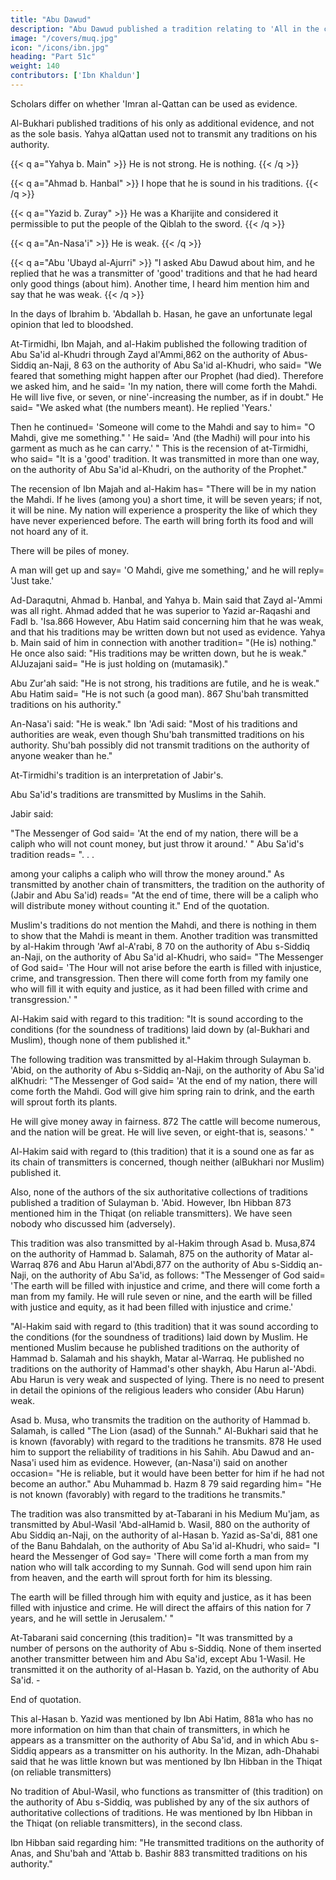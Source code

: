 ```yaml
---
title: "Abu Dawud"
description: "Abu Dawud published a tradition relating to 'All in the chapter (on the Mahdi), as transmitted by Fitr b. Khalifah"
image: "/covers/muq.jpg"
icon: "/icons/ibn.jpg"
heading: "Part 51c"
weight: 140
contributors: ['Ibn Khaldun']
---
```

 


Scholars differ on whether 'Imran al-Qattan can be used as evidence. 

Al-Bukhari published traditions of his only as additional evidence, and not as the sole basis. Yahya alQattan used not to transmit any traditions on his authority. 

{{< q a="Yahya b. Main" >}}
He is not strong. He is nothing.
{{< /q >}}


{{< q a="Ahmad b. Hanbal" >}}
I hope that he is sound in his traditions.
{{< /q >}}

{{< q a="Yazid b. Zuray" >}}
He was a Kharijite and considered it permissible to put the people of the Qiblah to the sword.
{{< /q >}}

{{< q a="An-Nasa'i" >}}
He is weak.
{{< /q >}}

{{< q a="Abu 'Ubayd al-Ajurri" >}}
"I asked Abu Dawud about him, and he replied that he was a transmitter of 'good' traditions and that he had heard only good things (about him).  Another time, I heard him mention him and say that he was weak.
{{< /q >}}


In the days of Ibrahim b. 'Abdallah b. Hasan, he gave an unfortunate legal opinion that led to bloodshed.

At-Tirmidhi, Ibn Majah, and al-Hakim published the following tradition of Abu Sa'id al-Khudri through Zayd al'Ammi,862 on the authority of Abus-Siddiq an-Naji, 8 63 on the authority of Abu Sa'id al-Khudri, who said= "We feared that something might happen after our Prophet (had died). Therefore we asked him, and
he said= 'In my nation, there will come forth the Mahdi. He will live five, or seven, or nine'-increasing the number, as if in doubt." He said= "We asked what (the
numbers meant). He replied 'Years.' 

Then he continued= 'Someone will come to the Mahdi and say to him= "O Mahdi, give me something." ' He said= 'And (the Madhi)
will pour into his garment as much as he can carry.' "
This is the recension of at-Tirmidhi, who said= "It is a 'good' tradition. It was
transmitted in more than one way, on the authority of Abu Sa'id al-Khudri, on the
authority of the Prophet."

The recension of Ibn Majah and al-Hakim has= "There will be in my nation the Mahdi. If he lives (among you) a short time, it will be seven years; if not, it will be nine. My nation will experience a prosperity the like of which they have never experienced before. The earth will bring forth its food and will not hoard any of it.

There will be piles of money. 

A man will get up and say= 'O Mahdi, give me something,' and he will reply= 'Just take.'

Ad-Daraqutni, Ahmad b. Hanbal, and Yahya b. Main said that Zayd al-'Ammi was all right. Ahmad added that he was superior to Yazid ar-Raqashi <!-- 865 --> and Fadl b. 'Isa.866 However, Abu Hatim said concerning him that he was weak, and that his traditions may be written down but not used as evidence. Yahya b. Main said of him in connection with another tradition= "(He is) nothing." He once also said: "His traditions may be written down, but he is weak." AlJuzajani said= "He is just holding on (mutamasik)." 

Abu Zur'ah said: "He is not strong, his traditions are futile, and he is weak." Abu Hatim said= "He is not such (a good man). 867 Shu'bah
transmitted traditions on his authority." 

An-Nasa'i said: "He is weak." Ibn 'Adi said: "Most of his traditions and authorities are weak, even though Shu'bah transmitted traditions on his authority. Shu'bah possibly did not transmit traditions on the authority of anyone weaker than he."

At-Tirmidhi's tradition is an interpretation of Jabir's. 

Abu Sa'id's traditions are transmitted by Muslims in the Sahih. <!-- 969 --> 

Jabir said:

"The Messenger of God said= 'At the end of my nation, there will be a caliph who will not count money, but just throw it around.' " Abu Sa'id's tradition reads= ". . .

among your caliphs a caliph who will throw the money around." As transmitted by
another chain of transmitters, the tradition on the authority of (Jabir and Abu Sa'id)
reads= "At the end of time, there will be a caliph who will distribute money without
counting it." End of the quotation.

Muslim's traditions do not mention the Mahdi, and there is nothing in them to show that the Mahdi is meant in them.
Another tradition was transmitted by al-Hakim through 'Awf al-A'rabi, 8 70 on the authority of Abu s-Siddiq an-Naji, on the authority of Abu Sa'id al-Khudri, who said= "The Messenger of God said= 'The Hour will not arise before the earth is filled
with injustice, crime, and transgression. Then there will come forth from my family one who will fill it with equity and justice, as it had been filled with crime and transgression.' "

Al-Hakim said with regard to this tradition: "It is sound according to the conditions (for the soundness of traditions) laid down by (al-Bukhari and Muslim), though none of them published it."

The following tradition was transmitted by al-Hakim through Sulayman b. 'Abid,<!-- 871 --> on the authority of Abu s-Siddiq an-Naji, on the authority of Abu Sa'id alKhudri: "The Messenger of God said= 'At the end of my nation, there
will come forth the Mahdi. God will give him spring rain to drink, and the earth will
sprout forth its plants. 

He will give money away in fairness. 872 The cattle will become numerous, and the nation will be great. He will live seven, or eight-that is, seasons.' " 

Al-Hakim said with regard to (this tradition) that it is a sound one as far as its chain of transmitters is concerned, though neither (alBukhari nor Muslim) published it. 

Also, none of the authors of the six authoritative collections of traditions published a tradition of Sulayman b. 'Abid. However, Ibn Hibban 873 mentioned him in the Thiqat (on reliable transmitters). We have seen nobody who
discussed him (adversely).

This tradition was also transmitted by al-Hakim through Asad b. Musa,874 on the authority of Hammad b. Salamah, 875 on the authority of Matar al-Warraq 876 and Abu Harun al'Abdi,877 on the authority of Abu s-Siddiq an-Naji, on the
authority of Abu Sa'id, as follows: "The Messenger of God said= 'The earth will be
filled with injustice and crime, and there will come forth a man from my family. He
will rule seven or nine, and the earth will be filled with justice and equity, as it had
been filled with injustice and crime.' 

"Al-Hakim said with regard to (this tradition) that it was sound according to the conditions (for the soundness of traditions) laid down by Muslim. He mentioned
Muslim because he published traditions on the authority of Hammad b. Salamah and
his shaykh, Matar al-Warraq. He published no traditions on the authority of
Hammad's other shaykh, Abu Harun al-'Abdi. Abu Harun is very weak and
suspected of lying. There is no need to present in detail the opinions of the religious
leaders who consider (Abu Harun) weak.

Asad b. Musa, who transmits the tradition on the authority of Hammad b. Salamah, is called "The Lion (asad) of the Sunnah." Al-Bukhari said that he is known (favorably) with regard to the traditions he transmits. 878 He used him to
support the reliability of traditions in his Sahih. Abu Dawud and an-Nasa'i used him
as evidence. However, (an-Nasa'i) said on another occasion= "He is reliable, but it
would have been better for him if he had not become an author." Abu Muhammad b.
Hazm 8 79 said regarding him= "He is not known (favorably) with regard to the
traditions he transmits."

The tradition was also transmitted by at-Tabarani in his Medium Mu'jam, as transmitted by Abul-Wasil 'Abd-alHamid b. Wasil, 880 on the authority of Abu Siddiq an-Naji, on the authority of al-Hasan b. Yazid as-Sa'di, 881 one of the Banu
Bahdalah, on the authority of Abu Sa'id al-Khudri, who said= "I heard the Messenger
of God say= 'There will come forth a man from my nation who will talk according to
my Sunnah. God will send upon him rain from heaven, and the earth will sprout
forth for him its blessing. 

The earth will be filled through him with equity and justice, as it has been filled with injustice and crime. He will direct the affairs of this nation for 7 years, and he will settle in Jerusalem.' "

At-Tabarani said concerning (this tradition)= "It was transmitted by a number of persons on the authority of Abu s-Siddiq. None of them inserted another transmitter between him and Abu Sa'id, except Abu 1-Wasil. He transmitted it on
the authority of al-Hasan b. Yazid, on the authority of Abu Sa'id. - 

End of quotation.

This al-Hasan b. Yazid was mentioned by Ibn Abi Hatim, 881a who has no more information on him than that chain of transmitters, in which he appears as a transmitter on the authority of Abu Sa'id, and in which Abu s-Siddiq appears as a
transmitter on his authority. In the Mizan, adh-Dhahabi said that he was little known
but was mentioned by Ibn Hibban in the Thiqat (on reliable transmitters) <!-- 882 --> 

No tradition of Abul-Wasil, who functions as transmitter of (this tradition) on the authority of Abu s-Siddiq, was published by any of the six authors of authoritative collections of traditions. He was mentioned by Ibn Hibban in the Thiqat (on reliable transmitters), in the second class. 

Ibn Hibban said regarding him: "He transmitted traditions on the authority of Anas, and Shu'bah and 'Attab b. Bashir 883 transmitted traditions on his authority."

